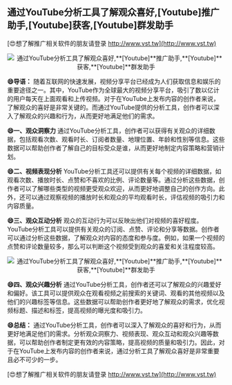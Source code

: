 ## **通过YouTube分析工具了解观众喜好,**[Youtube]**推广助手,**[Youtube]**获客,**[Youtube]**群发助手**

[😍想了解推广相关软件的朋友请登录 http://www.vst.tw](http://www.vst.tw)

 <center><img src="https://vst.tw/MP4/tuiguang/png/7.png" alt="通过YouTube分析工具了解观众喜好,**[Youtube]**推广助手,**[Youtube]**获客,**[Youtube]**群发助手"></center>

**😄导语：**
随着互联网的快速发展，视频分享平台已经成为人们获取信息和娱乐的重要途径之一。其中，YouTube作为全球最大的视频分享平台，吸引了数以亿计的用户每天在上面观看和上传视频。对于在YouTube上发布内容的创作者来说，了解观众的喜好是非常关键的。而通过YouTube提供的分析工具，创作者可以深入了解观众的兴趣和行为，从而更好地满足他们的需求。

**😄一、观众洞察力**
通过YouTube分析工具，创作者可以获得有关观众的详细数据，包括观看次数、观看时长、订阅者数量、地理位置、年龄和性别等信息。这些数据可以帮助创作者了解自己的目标受众是谁，从而更好地制定内容策略和营销计划。

**😄二、视频表现分析**
YouTube分析工具还可以提供有关每个视频的详细数据，如观看次数、播放时长、点赞和不喜欢的比例、评论数量等。通过分析这些数据，创作者可以了解哪些类型的视频更受观众欢迎，从而更好地调整自己的创作方向。此外，还可以通过观察视频的播放时长和观众的平均观看时长，评估视频的吸引力和内容质量。

**😄三、观众互动分析**
观众的互动行为可以反映出他们对视频的喜好程度。YouTube分析工具可以提供有关观众的订阅、点赞、评论和分享等数据。创作者可以通过分析这些数据，了解观众对内容的态度和参与度。例如，如果一个视频的点赞和评论数量较多，那么可以判断这个视频受到观众的喜爱和关注程度较高。

 <center><img src="https://vst.tw/MP4/tuiguang/png/5.png" alt="通过YouTube分析工具了解观众喜好,**[Youtube]**推广助手,**[Youtube]**获客,**[Youtube]**群发助手"></center>

**😄四、观众兴趣分析**
通过YouTube分析工具，创作者还可以了解观众的兴趣爱好和偏好。该工具可以提供观众在观看视频之前搜索的关键词、观看的其他视频以及他们的兴趣标签等信息。这些数据可以帮助创作者更好地了解观众的需求，优化视频标题、描述和标签，提高视频的曝光度和吸引力。

**😄总结：**
通过YouTube分析工具，创作者可以深入了解观众的喜好和行为，从而更好地满足他们的需求。分析观众洞察力、视频表现、观众互动和观众兴趣等数据，可以帮助创作者制定更有效的内容策略，提高视频的质量和吸引力。因此，对于在YouTube上发布内容的创作者来说，通过分析工具了解观众喜好是非常重要且必不可少的一步。

[😍想了解推广相关软件的朋友请登录 http://www.vst.tw](http://www.vst.tw)




